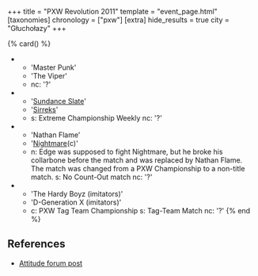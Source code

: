 +++
title = "PXW Revolution 2011"
template = "event_page.html"
[taxonomies]
chronology = ["pxw"]
[extra]
hide_results = true
city = "Głuchołazy"
+++

{% card() %}
- - 'Master Punk'
  - 'The Viper'
  - nc: '?'
- - '[Sundance Slate](@/w/slate.md)'
  - '[Sirreks](@/w/sirreks.md)'
  - s: Extreme Championship Weekly
    nc: '?'
- - 'Nathan Flame'
  - '[Nightmare](@/w/nightmare.md)(c)'
  - n: Edge was supposed to fight Nightmare, but he broke his collarbone before the match and was replaced by Nathan Flame. The match was changed from a PXW Championship to a non-title match.
    s: No Count-Out match
    nc: '?'
- - 'The Hardy Boyz (imitators)'
  - 'D-Generation X (imitators)'
  - c: PXW Tag Team Championship
    s: Tag-Team Match
    nc: '?'
{% end %}

## References

* [Attitude forum post](https://forum.wrestling.pl/topic/25128-pxw-revolution/)
